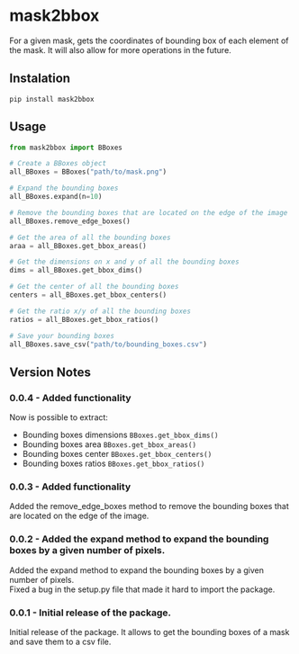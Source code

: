 # mask2bbox

For a given mask, gets the coordinates of bounding box of each element of the mask. It will also allow for more operations in the future.

## Instalation

`pip install mask2bbox`

## Usage

```python
from mask2bbox import BBoxes

# Create a BBoxes object
all_BBoxes = BBoxes("path/to/mask.png")

# Expand the bounding boxes
all_BBoxes.expand(n=10)

# Remove the bounding boxes that are located on the edge of the image
all_BBoxes.remove_edge_boxes()

# Get the area of all the bounding boxes
araa = all_BBoxes.get_bbox_areas()

# Get the dimensions on x and y of all the bounding boxes
dims = all_BBoxes.get_bbox_dims()

# Get the center of all the bounding boxes
centers = all_BBoxes.get_bbox_centers()

# Get the ratio x/y of all the bounding boxes
ratios = all_BBoxes.get_bbox_ratios()

# Save your bounding boxes
all_BBoxes.save_csv("path/to/bounding_boxes.csv")
```

## Version Notes
### 0.0.4 - Added functionality
Now is possible to extract:
- Bounding boxes dimensions `BBoxes.get_bbox_dims()`
- Bounding boxes area `BBoxes.get_bbox_areas()`
- Bounding boxes center `BBoxes.get_bbox_centers()`
- Bounding boxes ratios `BBoxes.get_bbox_ratios()`

### 0.0.3 - Added functionality  
Added the remove_edge_boxes method to remove the bounding boxes that are located on the edge of the image.

### 0.0.2 - Added the expand method to expand the bounding boxes by a given number of pixels.
Added the expand method to expand the bounding boxes by a given number of pixels.  
Fixed a bug in the setup.py file that made it hard to import the package.

### 0.0.1 - Initial release of the package.
Initial release of the package. It allows to get the bounding boxes of a mask and save them to a csv file.
